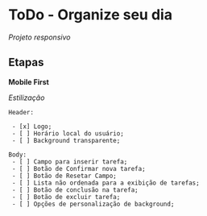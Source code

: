 # ToDo - Organize seu dia

*Projeto responsivo*

## Etapas

**Mobile First**

  *Estilização*

    Header:

     - [x] Logo;
     - [ ] Horário local do usuário;
     - [ ] Background transparente;

    Body:
     - [ ] Campo para inserir tarefa;
     - [ ] Botão de Confirmar nova tarefa;
     - [ ] Botão de Resetar Campo;
     - [ ] Lista não ordenada para a exibição de tarefas;
     - [ ] Botão de conclusão na tarefa;
     - [ ] Botão de excluir tarefa;
     - [ ] Opções de personalização de background;

 


